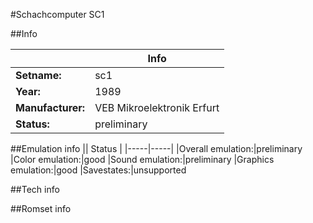 #Schachcomputer SC1

##Info

||Info|
|-----|-----|
|**Setname:**|sc1
|**Year:**|1989
|**Manufacturer:**|VEB Mikroelektronik Erfurt
|**Status:**|preliminary

##Emulation info
|| Status |
|-----|-----|
|Overall emulation:|preliminary
|Color emulation:|good
|Sound emulation:|preliminary
|Graphics emulation:|good
|Savestates:|unsupported

##Tech info

##Romset info

<!--- START OF EDITED COMMENT DO NOT TOUCH TEXT ABOVE-->

